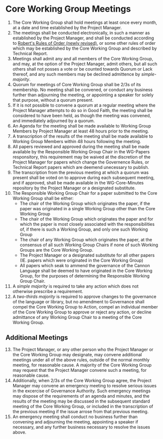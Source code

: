 # Core Working Group Meetings

1. The Core Working Group shall hold meetings at least once every month, at a date and time established by the Project Manager. 
2. The meetings shall be conducted electronically, in such a manner as established by the Project Manager, and shall be conducted according to [Robert's Rules of Order (newly revised)](http://www.rulesonline.com/), or some other rules of order which may be established by the Core Working Group and described by Technical Report. 
3. Meetings shall admit any and all members of the Core Working Group, and may, at the option of the Project Manager, admit others, but all such others shall not posses a vote or be counted towards Quorum or Lack thereof, and any such members may be declined admittence by *simple-majority*. 
4. Quorum for meetings of Core Working Group shall be 2/3s of its membership. No meeting shall be convened, or conduct any business further than adjourning the meeting, or appointing a speaker for solely that purpose, without a quorum present. 
5. If it is not possible to convene a quorum at a regular meeting where the Project Manager attempts to do so in Good Faith, the meeting shall be considered to have been held, as though the meeting was convened, and immediately adjourned by a quorum. 
6. An Agenda for the meeting shall be made available to Working Group Members by Project Manager at least 48 hours prior to the meeting. 
7. A transcription of the results of the meeting shall be made available to Working Group Members within 48 hours following the meeting.
8. All papers reviewed and approved during the meeting shall be made available by the Responsible Working Group Chair in the WG-Papers responsitory, this requirement may be waived at the discretion of the Project Manager for papers which change the Governence Rules, or Technical Report papers which are deemend unecessary to publish.
9. The transcription from the previous meeting at which a quorum was present shall be voted on to approve during each subsequent meeting, and if approved, shall be made available in the WG-Core-Minutes repository by the Project Manager or a designated substitute. 
10. The Responsible Working Group Chair for a paper submitted to the Core Working Group shall be either:
    * The chair of the Working Group which originates the paper, if the paper was originated in a single Working Group other than the Core Working Group 
    * The chair of the Working Group which originates the paper and for which the paper is most closely associated with the responsibilities of, if there is such a Working Group, and only one such Working Group
    * The chair of any Working Group which originates the paper, at the consensus of all such Working Group Chairs if none of such Working Groups are the Core Working Group. 
    * The Project Manager or a designated substitute for all other papers (IE. papers which were originated in the Core Working Group)
    * All papers which seak to ammend the governance of the Cannon Language shall be deemed to have originated in the Core Working Group, for the purposes of determining the Responsible Working Group Chair.
11. A *simple majority* is required to take any action which does not otherwise prescribe a requirement. 
12. A *two-thirds majority* is required to approve changes to the governance of the language or library, but no amendment to Governance shall compel the Core Working Group to Action, compel an individual member of the Core Working Group to approve or reject any action, or decline admittance of any Working Group Chair to a meeting of the Core Working Group. 


## Additional Meetings

13. The Project Manager, or any other person who the Project Manager or the Core Working Group may designate, may convene additional meetings under all of the above rules, outside of the normal monthly meeting, for reasonable cause. A majority of the Core Working Group may request that the Project Manager convene such a meeting, for reasonable cause. 
14. Additionally, when 2/3s of the Core Working Group agree, the Project Manager may convene an emergency meeting to resolve serious issues in the excercise of Governance Authority. Such emergency meetings may dispose of the requirements of an agenda and minutes, and the results of the meeting may be discussed in the subsequent standard meeting of the Core Working Group, or included in the transcription of the previous meeting if the issue arrose from that previous meeting. 
15. An emergency meeting shall conduct no business further than convening and adjourning the meeting, appointing a speaker if necessary, and any further business necessary to resolve the issues above.
